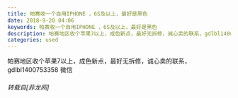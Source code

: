 ```yaml
---
title: 帕赛收一个自用IPHONE ，6S及以上，最好是黑色
date: 2018-9-20 04:06
keywords: 帕赛收一个自用IPHONE ，6S及以上，最好是黑色
description: 帕赛地区收个苹果7以上，成色新点，最好无拆修，诚心卖的联系，gdlbl1400753358 微信
categories: used
---
```

<td class="t_f" id="postmessage_1837036">

帕赛地区收个苹果7以上，成色新点，最好无拆修，诚心卖的联系，gdlbl1400753358 微信</td>
###### 转载自[菲龙网]